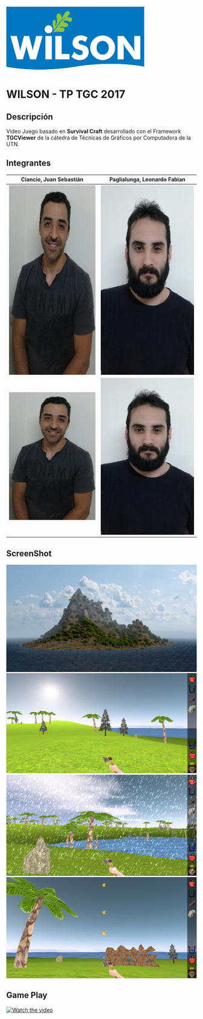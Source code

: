 ![Image of Yaktocat](https://github.com/sebastianciancio/2017_2C_3572_Wilson/blob/master/TGC.Group/Media/HUD/wilson.png)
# WILSON - TP TGC 2017


## Descripción ##
Video Juego basado en **Survival Craft** desarrollado con el Framework **TGCViewer** de la cátedra de Técnicas de Gráficos por Computadora de la UTN.

## Integrantes ##

Ciancio, Juan Sebastián  |  Paglialunga, Leonardo Fabian
------------ | -------------
<img src="https://github.com/sebastianciancio/2017_2C_3572_Wilson/blob/master/TGC.Group/Media/Documentacion/Tato.jpeg" height="500"> | <img src="https://github.com/sebastianciancio/2017_2C_3572_Wilson/blob/master/TGC.Group/Media/Documentacion/Leo.jpeg" height="500">
![Image of Yaktocat](https://github.com/sebastianciancio/2017_2C_3572_Wilson/blob/master/TGC.Group/Media/Documentacion/Tato.jpeg) | ![Image of Yaktocat](https://github.com/sebastianciancio/2017_2C_3572_Wilson/blob/master/TGC.Group/Media/Documentacion/Leo.jpeg)

## ScreenShot ##

![Image of Yaktocat](https://github.com/sebastianciancio/2017_2C_3572_Wilson/blob/master/TGC.Group/Media/HUD/presentacion2.jpg)
![Image of Yaktocat](https://github.com/sebastianciancio/2017_2C_3572_Wilson/blob/master/TGC.Group/Media/Documentacion/screenshot1.png)
![Image of Yaktocat](https://github.com/sebastianciancio/2017_2C_3572_Wilson/blob/master/TGC.Group/Media/Documentacion/screenshot2.png)
![Image of Yaktocat](https://github.com/sebastianciancio/2017_2C_3572_Wilson/blob/master/TGC.Group/Media/Documentacion/screenshot3.png)

## Game Play ##

[![Watch the video](https://img.youtube.com/vi/D2wzdLINSgc/0.jpg)](https://youtu.be/D2wzdLINSgc)
